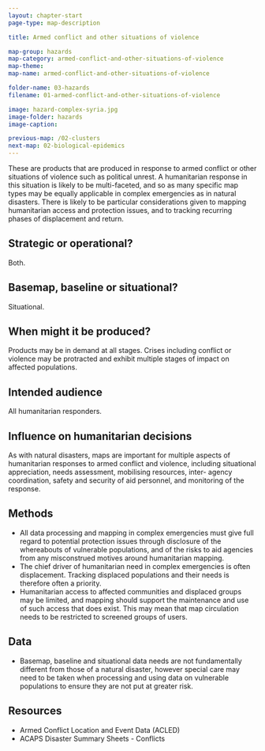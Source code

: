 ```yaml
---
layout: chapter-start
page-type: map-description

title: Armed conflict and other situations of violence

map-group: hazards
map-category: armed-conflict-and-other-situations-of-violence
map-theme: 
map-name: armed-conflict-and-other-situations-of-violence

folder-name: 03-hazards
filename: 01-armed-conflict-and-other-situations-of-violence

image: hazard-complex-syria.jpg
image-folder: hazards
image-caption: 

previous-map: /02-clusters
next-map: 02-biological-epidemics
---
```


These are products that are produced in response to armed conflict or other situations of violence such as political unrest. A humanitarian response in this situation is likely to be multi-faceted, and so as many specific map types may be equally applicable in complex emergencies as in natural disasters. There is likely to be particular considerations given to mapping humanitarian access and protection issues, and to tracking recurring phases of displacement and return.

## Strategic or operational?

Both.

## Basemap, baseline or situational?

Situational.

## When might it be produced?

Products may be in demand at all stages. Crises including conflict or violence may be protracted and exhibit multiple stages of impact on affected populations.

## Intended audience

All humanitarian responders.

## Influence on humanitarian decisions

As with natural disasters, maps are important for multiple aspects of humanitarian responses to armed conflict and violence, including situational appreciation, needs assessment, mobilising resources, inter- agency coordination, safety and security of aid personnel, and monitoring of the response.

## Methods

* All data processing and mapping in complex emergencies must give full regard to potential protection issues through disclosure of the whereabouts of vulnerable populations, and of the risks to aid agencies from any misconstrued motives around humanitarian mapping.
* The chief driver of humanitarian need in complex emergencies is often displacement. Tracking displaced populations and their needs is therefore often a priority.
* Humanitarian access to affected communities and displaced groups may be limited, and mapping should support the maintenance and use of such access that does exist. This may mean that map circulation needs to be restricted to screened groups of users.

## Data

* Basemap, baseline and situational data needs are not fundamentally different from those of a natural disaster, however special care may need to be taken when processing and using data on vulnerable populations to ensure they are not put at greater risk.

## Resources

* Armed Conflict Location and Event Data \(ACLED\)
* ACAPS Disaster Summary Sheets - Conflicts

